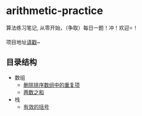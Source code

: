 # arithmetic-practice

算法练习笔记, 从零开始，（争取）每日一题！冲！欢迎⭐️！

项目地址[请戳](https://luhaifeng666.github.io/arithmetic-practice/)~

## 目录结构

- 数组
  - [删除排序数组中的重复项](https://luhaifeng666.github.io/arithmetic-practice/notes/exercises/array/removeDuplicates.html)
  - [两数之和](https://luhaifeng666.github.io/arithmetic-practice/notes/exercises/array/twoSum.html)
- 栈
  - [有效的括号](https://luhaifeng666.github.io/arithmetic-practice/notes/exercises/stack/isValid.html)
